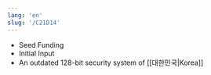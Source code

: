 ```yaml
---
lang: 'en'
slug: '/C21D14'
---
```


- Seed Funding
- Initial Input
- An outdated 128-bit security system of [[대한민국|Korea]]
